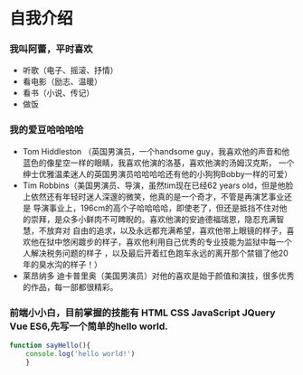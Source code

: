 # 自我介绍
### 我叫阿蕾，平时喜欢
* 听歌（电子、摇滚、抒情）
* 看电影（励志、温暖）
* 看书（小说、传记）
* 做饭
### 我的爱豆哈哈哈哈
* Tom Hiddleston （英国男演员，一个handsome guy，我喜欢他的声音和他蓝色的像星空一样的眼睛，我喜欢他演的洛基，喜欢他演的汤姆汉克斯，
一个绅士优雅温柔迷人的英国男演员哈哈哈哈还有他的小狗狗Bobby一样的可爱）
* Tim Robbins（美国男演员、导演，虽然tim现在已经62 years old，但是他脸上依然还有年轻时迷人深邃的微笑，他真的是一个奇才，不管是再演艺事业还是
导演事业上，196cm的高个子哈哈哈哈，即使老了，但还是抵挡不住对他的崇拜，是众多小鲜肉不可睥睨的。喜欢他演的安迪德福瑞恩，隐忍充满智慧，不放弃对
自由的追求，以及永远都充满希望，喜欢他带上眼镜的样子，喜欢他在狱中悠闲踱步的样子，喜欢他利用自己优秀的专业技能为监狱中每一个人解决税务问题的样子
，以及最后开着红色跑车永远的离开那个禁锢了他20年的臭水沟的样子！）
* 莱昂纳多 迪卡普里奥（美国男演员）对他的喜欢是始于颜值和演技，很多优秀的作品，每一部都很精彩。
### 前端小小白，目前掌握的技能有 HTML CSS JavaScript JQuery Vue ES6,先写一个简单的hello world.
```javascript
function sayHello(){
    console.log('hello world!')
    }
```
